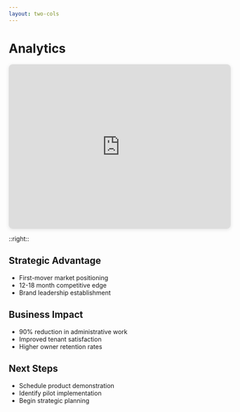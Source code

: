 ```yaml
---
layout: two-cols
---
```


# Analytics

<div class="iframe-container" style="width: 100%; max-width: 600px; height: 373.5px; border: 1px solid #ddd; border-radius: 8px; overflow: hidden; box-shadow: 0 2px 8px rgba(0,0,0,0.1);">
  <iframe 
    title="foursquarenc_dashboard" 
    width="100%" 
    height="100%" 
    src="https://app.powerbi.com/view?r=eyJrIjoiYjE1OTJkMjItZDFkZi00YjhjLTkwN2MtODU1N2ZmNDE5OTEyIiwidCI6ImJmNDlkMzdjLTE0YWQtNDU0MS1iNDA1LTQxOWZlM2Q1NjYzYSJ9" 
    frameborder="0" 
    allowFullScreen="true"
    style="display: block;">
  </iframe>
</div>

::right::

<div class="space-y-6" v-click>

## Strategic Advantage
- First-mover market positioning
- 12-18 month competitive edge
- Brand leadership establishment

</div>

<div class="space-y-6" v-click>

## Business Impact
- 90% reduction in administrative work
- Improved tenant satisfaction
- Higher owner retention rates

</div>

<div class="space-y-6" v-click>

## Next Steps
- Schedule product demonstration
- Identify pilot implementation
- Begin strategic planning

</div>